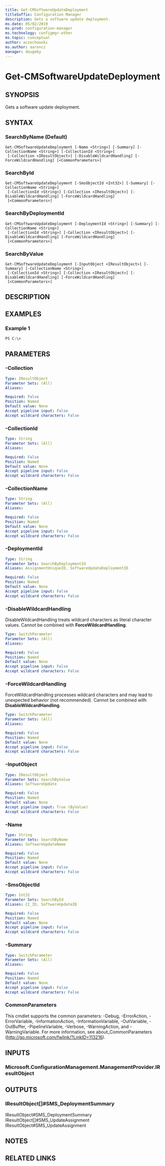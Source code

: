 ```yaml
---
title: Get-CMSoftwareUpdateDeployment
titleSuffix: Configuration Manager
description: Gets a software update deployment.
ms.date: 05/02/2019
ms.prod: configuration-manager
ms.technology: configmgr-other
ms.topic: conceptual
author: aczechowski
ms.author: aaroncz
manager: dougeby
---
```


# Get-CMSoftwareUpdateDeployment

## SYNOPSIS
Gets a software update deployment.

## SYNTAX

### SearchByName (Default)
```
Get-CMSoftwareUpdateDeployment [-Name <String>] [-Summary] [-CollectionName <String>] [-CollectionId <String>]
 [-Collection <IResultObject>] [-DisableWildcardHandling] [-ForceWildcardHandling] [<CommonParameters>]
```

### SearchById
```
Get-CMSoftwareUpdateDeployment [-SmsObjectId <Int32>] [-Summary] [-CollectionName <String>]
 [-CollectionId <String>] [-Collection <IResultObject>] [-DisableWildcardHandling] [-ForceWildcardHandling]
 [<CommonParameters>]
```

### SearchByDeploymentId
```
Get-CMSoftwareUpdateDeployment [-DeploymentId <String>] [-Summary] [-CollectionName <String>]
 [-CollectionId <String>] [-Collection <IResultObject>] [-DisableWildcardHandling] [-ForceWildcardHandling]
 [<CommonParameters>]
```

### SearchByValue
```
Get-CMSoftwareUpdateDeployment [-InputObject <IResultObject>] [-Summary] [-CollectionName <String>]
 [-CollectionId <String>] [-Collection <IResultObject>] [-DisableWildcardHandling] [-ForceWildcardHandling]
 [<CommonParameters>]
```

## DESCRIPTION
 

## EXAMPLES

### Example 1
```
PS C:\>  
```

 

## PARAMETERS

### -Collection
 

```yaml
Type: IResultObject
Parameter Sets: (All)
Aliases: 

Required: False
Position: Named
Default value: None
Accept pipeline input: False
Accept wildcard characters: False
```

### -CollectionId
 

```yaml
Type: String
Parameter Sets: (All)
Aliases: 

Required: False
Position: Named
Default value: None
Accept pipeline input: False
Accept wildcard characters: False
```

### -CollectionName
 

```yaml
Type: String
Parameter Sets: (All)
Aliases: 

Required: False
Position: Named
Default value: None
Accept pipeline input: False
Accept wildcard characters: False
```

### -DeploymentId
 

```yaml
Type: String
Parameter Sets: SearchByDeploymentId
Aliases: AssignmentUniqueID, SoftwareUpdateDeploymentID

Required: False
Position: Named
Default value: None
Accept pipeline input: False
Accept wildcard characters: False
```

### -DisableWildcardHandling
DisableWildcardHandling treats wildcard characters as literal character values. Cannot be combined with **ForceWildcardHandling**.

```yaml
Type: SwitchParameter
Parameter Sets: (All)
Aliases: 

Required: False
Position: Named
Default value: None
Accept pipeline input: False
Accept wildcard characters: False
```

### -ForceWildcardHandling
ForceWildcardHandling processes wildcard characters and may lead to unexpected behavior (not recommended). Cannot be combined with **DisableWildcardHandling**.

```yaml
Type: SwitchParameter
Parameter Sets: (All)
Aliases: 

Required: False
Position: Named
Default value: None
Accept pipeline input: False
Accept wildcard characters: False
```

### -InputObject
 

```yaml
Type: IResultObject
Parameter Sets: SearchByValue
Aliases: SoftwareUpdate

Required: False
Position: Named
Default value: None
Accept pipeline input: True (ByValue)
Accept wildcard characters: False
```

### -Name
 

```yaml
Type: String
Parameter Sets: SearchByName
Aliases: SoftwareUpdateName

Required: False
Position: Named
Default value: None
Accept pipeline input: False
Accept wildcard characters: False
```

### -SmsObjectId
 

```yaml
Type: Int32
Parameter Sets: SearchById
Aliases: CI_ID, SoftwareUpdateID

Required: False
Position: Named
Default value: None
Accept pipeline input: False
Accept wildcard characters: False
```

### -Summary
 

```yaml
Type: SwitchParameter
Parameter Sets: (All)
Aliases: 

Required: False
Position: Named
Default value: None
Accept pipeline input: False
Accept wildcard characters: False
```

### CommonParameters
This cmdlet supports the common parameters: -Debug, -ErrorAction, -ErrorVariable, -InformationAction, -InformationVariable, -OutVariable, -OutBuffer, -PipelineVariable, -Verbose, -WarningAction, and -WarningVariable. For more information, see about_CommonParameters (http://go.microsoft.com/fwlink/?LinkID=113216).

## INPUTS

### Microsoft.ConfigurationManagement.ManagementProvider.IResultObject

## OUTPUTS

### IResultObject[]#SMS_DeploymentSummary
IResultObject#SMS_DeploymentSummary
IResultObject[]#SMS_UpdateAssignment
IResultObject#SMS_UpdateAssignment

## NOTES

## RELATED LINKS

